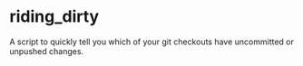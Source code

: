 # riding_dirty
A script to quickly tell you which of your git checkouts have uncommitted or unpushed changes.
